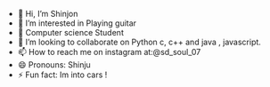- 👋 Hi, I’m Shinjon
- 👀 I’m interested in Playing guitar
- 🌱  Computer science Student 
- 💞️ I’m looking to collaborate on Python c, c++ and java , javascript.
- 📫 How to reach me on instagram at:@sd_soul_07
- 😄 Pronouns: Shinju
- ⚡ Fun fact: Im into cars !

<!---
Shinjon-Soul0208/Shinjon-Soul0208 is a ✨ special ✨ repository because its `README.md` (this file) appears on your GitHub profile.
You can click the Preview link to take a look at your changes.
--->

